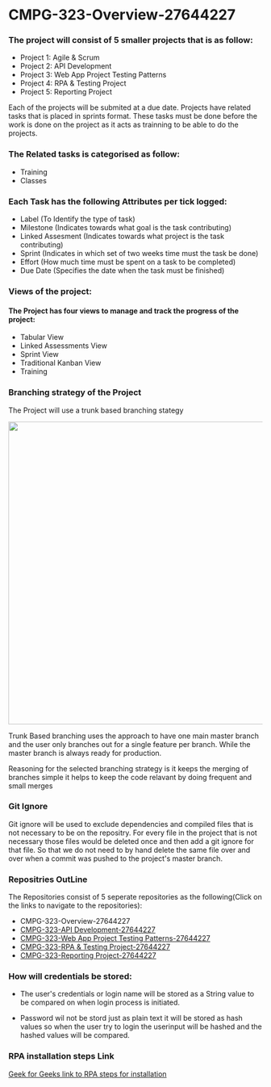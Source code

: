 # CMPG-323-Overview-27644227

### **The project will consist of 5 smaller projects that is as follow:**

* Project 1: Agile & Scrum
* Project 2: API Development
* Project 3: Web App Project Testing Patterns
* Project 4: RPA & Testing Project
* Project 5: Reporting Project

Each of the projects will be submited at a due date. Projects have related tasks that is placed in sprints format. These tasks must be done before the work is done on the project as it acts as trainning to be able to do the projects.

### **The Related tasks is categorised as follow:**

* Training
* Classes

### Each Task has the following Attributes per tick logged:

* Label (To Identify the type of task)
* Milestone (Indicates towards what goal is the task contributing)
* Linked Assesment (Indicates towards what project is the task contributing)
* Sprint (Indicates in which set of two weeks time must the task be done)
* Effort (How much time must be spent on a task to be completed)
* Due Date (Specifies the date when the task must be finished)

### Views of the project:

#### The Project has four views to manage and track the progress of the project:

* Tabular View
* Linked Assessments View
* Sprint View
* Traditional Kanban View
* Training

### Branching strategy of the Project

The Project will use a trunk based branching stategy 

<image src ="/trunk-based-development-branching-strategy.png" width="600"/>

Trunk Based branching uses the approach to have one main master branch and the user only branches out for a single feature per branch. While the master branch is always ready for production.

Reasoning for the selected branching strategy is it keeps the merging of branches simple it helps to keep the code relavant by doing frequent and small merges

### Git Ignore

Git ignore will be used to exclude dependencies and compiled files that is not necessary to be on the repositry. For every file in the project that is not necessary those files would be deleted once and then add a git ignore for that file. So that we do not need to by hand delete the same file over and over when a commit was pushed to the project's master branch.  

### Repositries OutLine 

The Repositories consist of 5 seperate repositories as the following(Click on the links to navigate to the repositories):

* CMPG-323-Overview-27644227
* [CMPG-323-API Development-27644227](https://github.com/Wessel373/Wessel373-CMPG-323-API-Development-27644227)
* [CMPG-323-Web App Project Testing Patterns-27644227](https://github.com/Wessel373/Project_3-CMPG-323-IOT-Device-Management-27644227)
* [CMPG-323-RPA & Testing Project-27644227](https://github.com/Wessel373/-CMPG-323-RPA-Testing-Project-27644227)
* [CMPG-323-Reporting Project-27644227](https://github.com/Wessel373/CMPG-323-Reporting-Project-27644227)



### How will credentials be stored:

* The user's credentials or login name will be stored as a String value to be compared on when login process is initiated.

* Password wil not be stord just as plain text it will be stored as hash values so when the user try to login the userinput will be hashed and the hashed values will be compared.

### RPA installation steps **Link** 
[Geek for Geeks link to RPA steps for installation](https://www.geeksforgeeks.org/how-to-install-uipath-studio-community-edition-for-robotics-process-automation/)
